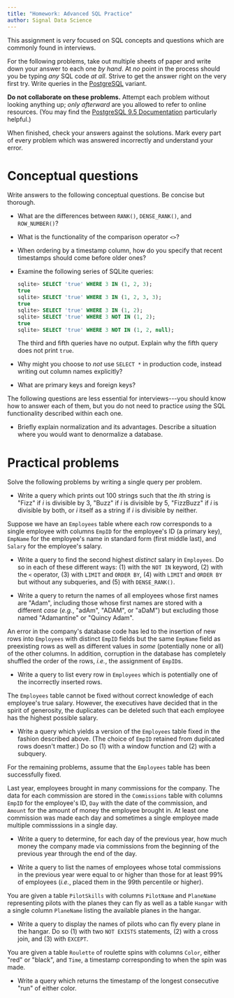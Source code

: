 ```yaml
---
title: "Homework: Advanced SQL Practice"
author: Signal Data Science
---
```


This assignment is *very* focused on SQL concepts and questions which are commonly found in interviews.

For the following problems, take out multiple sheets of paper and write down your answer to each one *by hand*. At *no* point in the process should you be typing *any* SQL code *at all*. Strive to get the answer right on the very first try. Write queries in the [PostgreSQL](https://en.wikipedia.org/wiki/PostgreSQL) variant.

**Do not collaborate on these problems.** Attempt each problem without looking anything up; *only afterward* are you allowed to refer to online resources. (You may find the [PostgreSQL 9.5 Documentation](https://www.postgresql.org/docs/9.5/static/index.html) particularly helpful.)

When finished, check your answers against the solutions. Mark every part of every problem which was answered incorrectly and understand your error.

Conceptual questions
====================

Write answers to the following conceptual questions. Be concise but thorough.

* What are the differences between `RANK()`, `DENSE_RANK()`, and `ROW_NUMBER()`?

* What is the functionality of the comparison operator `<>`?

* When ordering by a timestamp column, how do you specify that recent timestamps should come before older ones?

* Examine the following series of SQLite queries:

	```sql
	sqlite> SELECT 'true' WHERE 3 IN (1, 2, 3);
	true
	sqlite> SELECT 'true' WHERE 3 IN (1, 2, 3, 3);
	true
	sqlite> SELECT 'true' WHERE 3 IN (1, 2);
	sqlite> SELECT 'true' WHERE 3 NOT IN (1, 2);
	true
	sqlite> SELECT 'true' WHERE 3 NOT IN (1, 2, null);
	```

	The third and fifth queries have no output. Explain why the fifth query does not print `true`.

* Why might you choose to *not* use `SELECT *` in production code, instead writing out column names explicitly?

* What are primary keys and foreign keys?

The following questions are less essential for interviews---you should know how to answer each of them, but you do not need to practice *using* the SQL functionality described within each one.

* Briefly explain normalization and its advantages. Describe a situation where you would want to denormalize a database.

Practical problems
==================

Solve the following problems by writing a single query per problem.

* Write a query which prints out 100 strings such that the $i$th string is "Fizz" if $i$ is divisible by 3, "Buzz" if $i$ is divisible by 5, "FizzBuzz" if $i$ is divisible by both, or $i$ itself as a string if $i$ is divisible by neither.

Suppose we have an `Employees` table where each row corresponds to a single employee with columns `EmpID` for the employee's ID (a primary key), `EmpName` for the employee's name in standard form (first middle last), and `Salary` for the employee's salary.

* Write a query to find the second highest *distinct* salary in `Employees`. Do so in each of these different ways: (1) with the `NOT IN` keyword, (2) with the `<` operator, (3) with `LIMIT` and `ORDER BY`, (4) with `LIMIT` and `ORDER BY` but without any subqueries, and (5) with `DENSE_RANK()`.

* Write a query to return the names of all employees whose first names are "Adam", including those whose first names are stored with a different *case* (*e.g.*, "adAm", "ADAM", or "aDaM") but excluding those named "Adamantine" or "Quincy Adam".

An error in the company's database code has led to the insertion of new rows into `Employees` with distinct `EmpID` fields but the same `EmpName` field as preexisting rows as well as different values in *some* (potentially none or all) of the other columns. In addition, corruption in the database has completely shuffled the order of the rows, *i.e.*, the assignment of `EmpID`s.

* Write a query to list every row in `Employees` which is potentially one of the incorrectly inserted rows.

The `Employees` table cannot be fixed without correct knowledge of each employee's true salary. However, the executives have decided that in the spirit of generosity, the duplicates can be deleted such that each employee has the highest possible salary.

* Write a query which yields a version of the `Employees` table fixed in the fashion described above. (The choice of `EmpID` retained from duplicated rows doesn't matter.) Do so (1) with a window function and (2) with a subquery.

For the remaining problems, assume that the `Employees` table has been successfully fixed.

Last year, employees brought in many commissions for the company. The data for each commission are stored in the `Commissions` table with columns `EmpID` for the employee's ID, `Day` with the date of the commission, and `Amount` for the amount of money the employee brought in. At least one commission was made each day and sometimes a single employee made multiple commisssions in a single day.

* Write a query to determine, for each day of the previous year, how much money the company made via commissions from the beginning of the previous year through the end of the day.

* Write a query to list the names of employees whose total commissions in the previous year were equal to or higher than those for at least 99% of employees (*i.e.*, placed them in the 99th percentile or higher).

You are given a table `PilotSkills` with columns `PilotName` and `PlaneName` representing pilots with the planes they can fly as well as a table `Hangar` with a single column `PlaneName` listing the available planes in the hangar.

* Write a query to display the names of pilots who can fly every plane in the hangar. Do so (1) with two `NOT EXISTS` statements, (2) with a cross join, and (3) with `EXCEPT`.

You are given a table `Roulette` of roulette spins with columns `Color`, either "red" or "black", and `Time`, a timestamp corresponding to when the spin was made.

* Write a query which returns the timestamp of the longest consecutive "run" of either color.